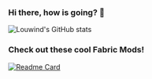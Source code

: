 ### Hi there, how is going?  👋

![Louwind's GitHub stats](https://github-readme-stats.vercel.app/api?username=Louwind&show_icons=true&include_all_commits=true&bg_color=30,e96443,904e95&title_color=fff&icon_color=fff&text_color=fff)

### Check out these cool Fabric Mods!
[![Readme Card](https://github-readme-stats.vercel.app/api/pin/?username=KingVampyre&repo=DeepTrenches&bg_color=30,e96443,904e95&title_color=fff&icon_color=fff&text_color=fff)](https://github.com/anuraghazra/github-readme-stats)
